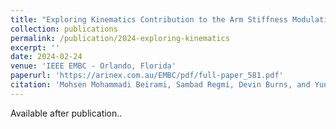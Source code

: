 ```yaml
---
title: "Exploring Kinematics Contribution to the Arm Stiffness Modulation During Overground Physical Human Robot Interaction"
collection: publications
permalink: /publication/2024-exploring-kinematics
excerpt: ''
date: 2024-02-24
venue: 'IEEE EMBC - Orlando, Florida'
paperurl: 'https://arinex.com.au/EMBC/pdf/full-paper_581.pdf'
citation: 'Mohsen Mohammadi Beirami, Sambad Regmi, Devin Burns, and Yun Seong Song (2024), "Exploring Kinematics Contribution to the Arm Stiffness Modulation During Overground Physical Human Robot Interaction" 46th Annual International Conference of the IEEE Engineering in Medicine and Biology Society (submitted)'
---
```

Available after publication..
